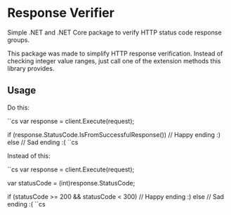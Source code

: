 # Response Verifier
Simple .NET and .NET Core package to verify HTTP status code response groups.

This package was made to simplify HTTP response verification. Instead of checking integer value ranges, just call one of the extension methods this library provides.

## Usage

Do this: 

``cs
var response = client.Execute(request);

if (response.StatusCode.IsFromSuccessfulResponse())
    // Happy ending :)
else
    // Sad ending :(
``cs

Instead of this:

``cs
var response = client.Execute(request);

var statusCode = (int)response.StatusCode;

if (statusCode >= 200 && statusCode < 300)
    // Happy ending :)
else
    // Sad ending :(
``cs


